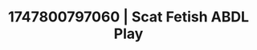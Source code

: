 ---
categories:
- Curvy goddess
- Immersive erotica
- Squirting orgasm
- Cyberpunk intimacy
- POV erotica
image: /assets/images/1747800797060.jpg
layout: post
seo:
  description: Featured content with artistic Scat Fetish, ABDL Play. HD images available.
  keywords: Scat Fetish, ABDL Play
  og_image: /assets/images/1747800797060.jpg
  schema_type: VisualArtwork
tags:
- ABDL Play
- Scat Fetish
- '#1747800797060'
title: 1747800797060 | Scat Fetish ABDL Play
---